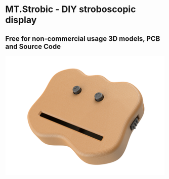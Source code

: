 # MT.Strobic - DIY stroboscopic display

## Free for non-commercial usage 3D models, PCB and Source Code

![MT.Strobic frontal side](/img/1.png)
